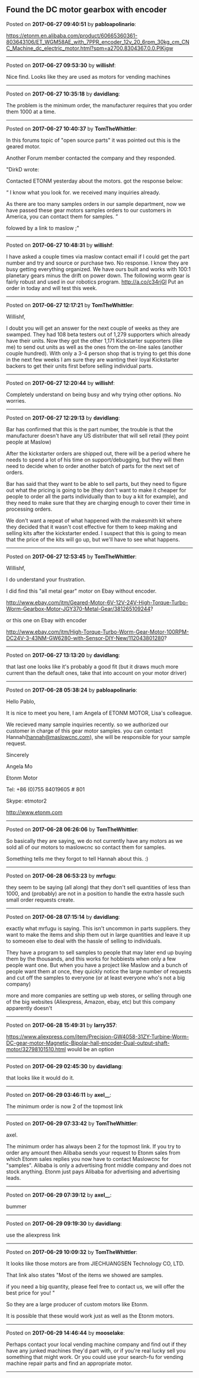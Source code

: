 ## Found the DC motor gearbox with encoder
Posted on **2017-06-27 09:40:51** by **pabloapolinario**:

https://etonm.en.alibaba.com/product/60665360361-803643106/ET_WGM58AE_with_7PPR_encoder_12v_20_6rpm_30kg_cm_CNC_Machine_dc_electric_motor.html?spm=a2700.8304367.0.0.PlKjgw

---

Posted on **2017-06-27 09:53:30** by **willishf**:

Nice find. Looks like they are used as motors for vending machines

---

Posted on **2017-06-27 10:35:18** by **davidlang**:

The problem is the minimum order, the manufacturer requires that you order them 1000 at a time.

---

Posted on **2017-06-27 10:40:37** by **TomTheWhittler**:

In this forums topic of "open source parts" it was pointed out this is the geared motor.

Another Forum member contacted the company and they responded.

"DirkD wrote:

Contacted ETONM yesterday about the motors. got the response below:



“ I know what you look for. we received many inquiries already.



As there are too many samples orders in our sample department, now we have passed these gear motors samples orders to our customers in America, you can contact them for samples. ”



folowed by a link to maslow ;"

---

Posted on **2017-06-27 10:48:31** by **willishf**:

I have asked a couple times via maslow contact email if I could get the part number and try and source or purchase two. No response. I know they are busy  getting everything organized. We have ours built and works with 100:1 planetary gears minus the drift on power down. The following worm gear is fairly robust and used in our robotics program. http://a.co/c34rjGl Put an order in today and will test this week.

---

Posted on **2017-06-27 12:17:21** by **TomTheWhittler**:

Willishf,

I doubt you will get an answer for the next couple of weeks as they are swamped. They had 108 beta testers out of 1,279 supporters which already have their units. Now they got the other  1,171 Kickstarter supporters (like me) to send out units as well as the ones from the on-line sales (another couple hundred). With only a 3-4 person shop that is trying to get this done in the next few weeks I am sure they are wanting their loyal Kickstarter backers to get their units first before selling individual parts.

---

Posted on **2017-06-27 12:20:44** by **willishf**:

Completely understand on being busy and why trying other options. No worries.

---

Posted on **2017-06-27 12:29:13** by **davidlang**:

Bar has confirmed that this is the part number, the trouble is that the manufacturer doesn't have any US distributer that will sell retail (they point people at Maslow)



After the kickstarter orders are shipped out, there will be a period where he needs to spend a lot of his time on support/debugging, but they will then need to decide when to order another batch of parts for the next set of orders.



Bar has said that they want to be able to sell parts, but they need to figure out what the pricing is going to be (they don't want to make it cheaper for people to order all the parts individually than to buy a kit for example), and they need to make sure that they are charging enough to cover their time in processing orders.



We don't want a repeat of what happened with the makesmith kit where they decided that it wasn't cost effective for them to keep making and selling kits after the kickstarter ended. I suspect that this is going to mean that the price of the kits will go up, but we'll have to see what happens.

---

Posted on **2017-06-27 12:53:45** by **TomTheWhittler**:

Willishf,

I do understand your frustration.

I did find this "all metal gear" motor on Ebay without encoder.

http://www.ebay.com/itm/Geared-Motor-6V-12V-24V-High-Torque-Turbo-Worm-Gearbox-Motor-JGY370-Metal-Gear/381265109244?

or this one on Ebay with encoder

http://www.ebay.com/itm/High-Torque-Turbo-Worm-Gear-Motor-100RPM-DC24V-3-43NM-GW6280-with-Sensor-DIY-New/112043801280?

---

Posted on **2017-06-27 13:13:20** by **davidlang**:

that last one looks like it's probably a good fit (but it draws much more current than the default ones, take that into account on your motor driver)

---

Posted on **2017-06-28 05:38:24** by **pabloapolinario**:

Hello Pablo,

 

It is nice to meet you here, I am Angela of ETONM MOTOR, Lisa's colleague. 

 

We recieved many sample inquiries recently. so we authorized our customer in charge of this gear motor samples. you can contact Hannah(hannah@maslowcnc.com), she will be responsible for your sample request. 

 

Sincerely

 

Angela Mo

Etonm Motor

Tel: +86 (0)755 84019605 # 801

Skype: etmotor2

http://www.etonm.com

---

Posted on **2017-06-28 06:26:06** by **TomTheWhittler**:

So basically they are saying, we do not currently have any motors as we sold all of our motors to maslowcnc so contact them for samples.



 Something tells me they forgot to tell Hannah about this. :)

---

Posted on **2017-06-28 06:53:23** by **mrfugu**:

they seem to be saying (all along) that they don't sell quantities of less than 1000, and (probably) are not in a position to handle the extra hassle such small order requests create.

---

Posted on **2017-06-28 07:15:14** by **davidlang**:

exactly what mrfugu is saying. This isn't uncommon in parts suppliers. they want to make the items and ship them out in large quantities and leave it up to someoen else to deal with the hassle of selling to individuals.



They have a program to sell samples to people that may later end up buying them by the thousands, and this works for hobbiests when only a few people want one. But when you have a project like Maslow and a bunch of people want them at once, they quickly notice the large number of requests and cut off the samples to everyone (or at least everyone who's not a big company)



more and more companies are setting up web stores, or selling through one of the big websites (Aliexpress, Amazon, ebay, etc) but this company apparently doesn't

---

Posted on **2017-06-28 15:49:31** by **larry357**:

https://www.aliexpress.com/item/Precision-GW4058-31ZY-Turbine-Worm-DC-gear-motor-Magnetic-Bipolar-hall-encoder-Dual-output-shaft-motor/32798101510.html would be an option

---

Posted on **2017-06-29 02:45:30** by **davidlang**:

that looks like it would do it.

---

Posted on **2017-06-29 03:46:11** by **axel__**:

The minimum order is now 2 of the topmost link

---

Posted on **2017-06-29 07:33:42** by **TomTheWhittler**:

axel.

The minimum order has always been 2 for the topmost link. If you try to order any amount then Alibaba sends your request to Etonm sales from which Etonm sales replies you now have to contact Maslowcnc for "samples".  Alibaba is only a advertising front middle company  and does not stock anything. Etonm just pays Alibaba for advertising and advertising leads.

---

Posted on **2017-06-29 07:39:12** by **axel__**:

bummer

---

Posted on **2017-06-29 09:19:30** by **davidlang**:

use the aliexpress link

---

Posted on **2017-06-29 10:09:32** by **TomTheWhittler**:

It looks like those motors are from JIECHUANGSEN Technology CO, LTD.

That link also states "Most of the items we showed are samples.

if you need a big quantity, please feel free to contact us, we will offer the best price for you! "

So they are a large producer of custom motors like Etonm.

It is possible that these would work just as well as the Etonm motors.

---

Posted on **2017-06-29 14:46:44** by **mooselake**:

Perhaps contact your local vending machine company and find out if they have any junked machines they'd part with, or if you're real lucky sell you something that might work.  Or you could use your search-fu for vending machine repair parts and find an appropriate motor.

---

